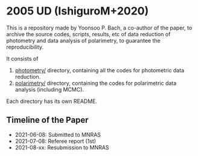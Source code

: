 # 2005 UD (IshiguroM+2020)

This is a repository made by Yoonsoo P. Bach, a co-author of the paper, to archive the source codes, scripts, results, etc of data reduction of photometry and data analysis of polarimetry, to guarantee the reproducibility.

It consists of

1. [photometry/](photometry/) directory, containing all the codes for photometric data reduction.
2. [polarimetry/](polarimetry/) directory, containing the codes for polarimetric data analysis (including MCMC).

Each directory has its own README.



## Timeline of the Paper

* 2021-06-08: Submitted to MNRAS
* 2021-07-08: Referee report (1st)
* 2021-08-xx: Resubmission to MNRAS
